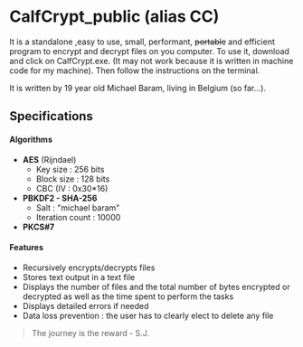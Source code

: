 # CalfCrypt_public (alias CC)

It is a standalone ,easy to use, small, performant, ~~portable~~ and efficient program to encrypt and decrypt files on you computer.
To use it, download and click on CalfCrypt.exe. (It may not work because it is written in machine code for my machine).
Then follow the instructions on the terminal.

It is written by 19 year old Michael Baram, living in Belgium (so far...).

## Specifications
#### Algorithms
- **AES** (Rijndael) 
  - Key size : 256 bits
  - Block size : 128 bits
  - CBC (IV : 0x30*16) 
- **PBKDF2 - SHA-256** 
  - Salt : "michael baram"
  - Iteration count : 10000
- **PKCS#7**

#### Features
- Recursively encrypts/decrypts files
- Stores text output in a text file
- Displays the number of files and the total number of bytes encrypted or decrypted as well as the time spent to perform the tasks
- Displays detailed errors if needed
- Data loss prevention : the user has to clearly elect to delete any file


>The journey is the reward - S.J.
